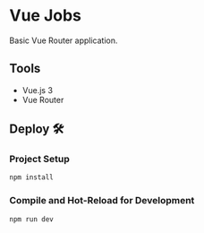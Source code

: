   # Vue Jobs

Basic Vue Router application.

## Tools 

- Vue.js 3
- Vue Router

## Deploy 🛠️

### Project Setup

```sh
npm install
```

### Compile and Hot-Reload for Development

```sh
npm run dev
```
